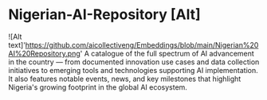 # Nigerian-AI-Repository [Alt] 
![Alt text]'https://github.com/aicollectiveng/Embeddings/blob/main/Nigerian%20AI%20Repository.png'
A catalogue of the full spectrum of AI advancement in the country — from documented innovation use cases and data collection initiatives to emerging tools and technologies supporting AI implementation. It also features notable events, news, and key milestones that highlight Nigeria's growing footprint in the global AI ecosystem.  
